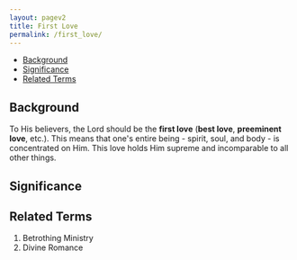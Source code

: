 ```yaml
---
layout: pagev2
title: First Love
permalink: /first_love/
---
```

- [Background](#background)
- [Significance](#significance)
- [Related Terms](#related-terms)

## Background

To His believers, the Lord should be the **first love** (**best love**, **preeminent love**, etc.). This means that one's entire being - spirit, soul, and body - is concentrated on Him. This love holds Him supreme and incomparable to all other things.

## Significance

## Related Terms

1. Betrothing Ministry
2. Divine Romance